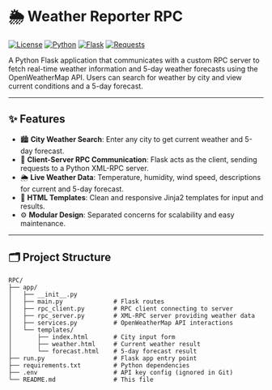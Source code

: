 # 🌦️ Weather Reporter RPC

[![License](https://img.shields.io/badge/license-MIT-green)](LICENSE)
[![Python](https://img.shields.io/badge/Python-3.8%2B-blue?logo=python)](https://www.python.org/)
[![Flask](https://img.shields.io/badge/Flask-2.x-lightblue)](https://flask.palletsprojects.com/)
[![Requests](https://img.shields.io/badge/Requests-2.28.1-orange)](https://docs.python-requests.org/en/latest/)

A Python Flask application that communicates with a custom RPC server to fetch real-time weather information and 5-day weather forecasts using the OpenWeatherMap API. Users can search for weather by city and view current conditions and a 5-day forecast.

---

## ✨ Features

- 🏙️ **City Weather Search**: Enter any city to get current weather and 5-day forecast.
- 🔄 **Client-Server RPC Communication**: Flask acts as the client, sending requests to a Python XML-RPC server.
- 🌦️ **Live Weather Data**: Temperature, humidity, wind speed, descriptions for current and 5-day forecast.
- 📁 **HTML Templates**: Clean and responsive Jinja2 templates for input and results.
- ⚙️ **Modular Design**: Separated concerns for scalability and easy maintenance.

---

## 🗂️ Project Structure

```plaintext
RPC/
├── app/
│   ├── __init__.py
│   ├── main.py              # Flask routes
│   ├── rpc_client.py        # RPC client connecting to server
│   ├── rpc_server.py        # XML-RPC server providing weather data
│   ├── services.py          # OpenWeatherMap API interactions
│   └── templates/
│       ├── index.html       # City input form
│       ├── weather.html     # Current weather result
│       └── forecast.html    # 5-day forecast result
├── run.py                   # Flask app entry point
├── requirements.txt         # Python dependencies
├── .env                     # API key config (ignored in Git)
└── README.md                # This file
